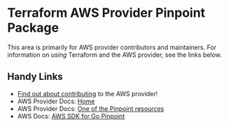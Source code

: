# Terraform AWS Provider Pinpoint Package

This area is primarily for AWS provider contributors and maintainers. For information on _using_ Terraform and the AWS provider, see the links below.

## Handy Links

* [Find out about contributing](https://hashicorp.github.io/terraform-provider-aws/#contribute) to the AWS provider!
* AWS Provider Docs: [Home](https://registry.terraform.io/providers/hashicorp/aws/latest/docs)
* AWS Provider Docs: [One of the Pinpoint resources](https://registry.terraform.io/providers/hashicorp/aws/latest/docs/resources/pinpoint_adm_channel)
* AWS Docs: [AWS SDK for Go Pinpoint](https://docs.aws.amazon.com/sdk-for-go/api/service/pinpoint/)
